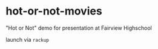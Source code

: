 hot-or-not-movies
=================

"Hot or Not" demo for presentation at Fairview Highschool

launch via `rackup`
